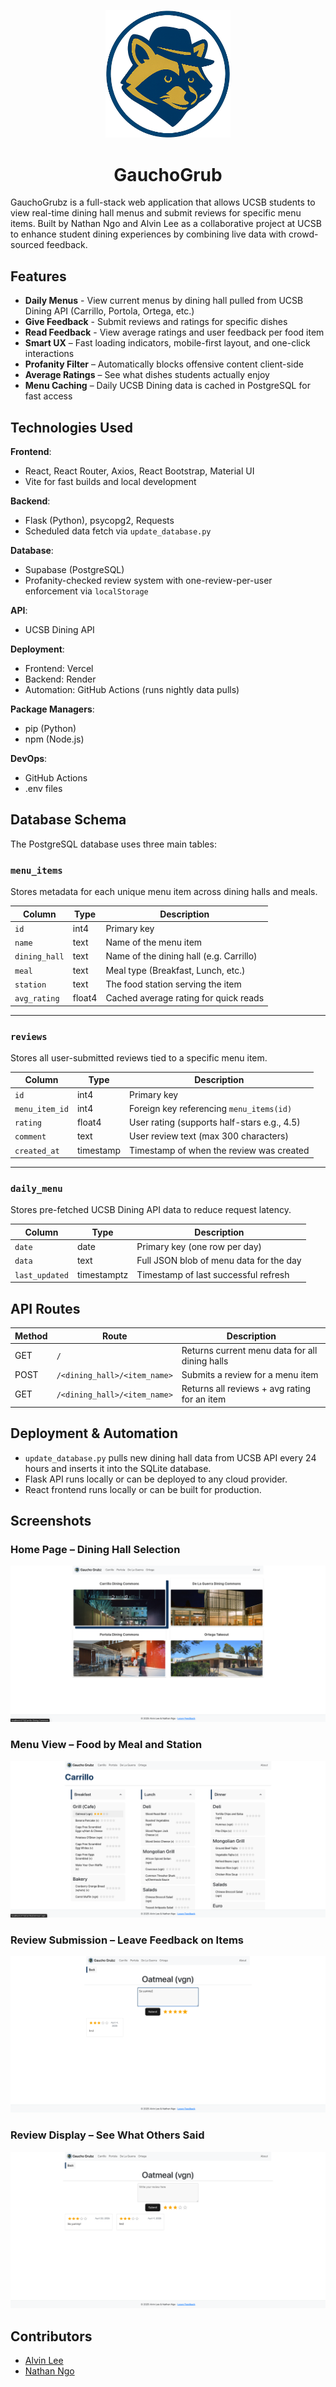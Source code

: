 <p align="center">
  <img src="assets/logo.png" alt="GauchoGrub Logo" width="200"/>
</p>

<h1 align="center">GauchoGrub</h1>

GauchoGrubz is a full-stack web application that allows UCSB students to view real-time dining hall menus and submit reviews for specific menu items. Built by Nathan Ngo and Alvin Lee as a collaborative project at UCSB to enhance student dining experiences by combining live data with crowd-sourced feedback.

## Features

- **Daily Menus** - View current menus by dining hall pulled from UCSB Dining API (Carrillo, Portola, Ortega, etc.)
- **Give Feedback** - Submit reviews and ratings for specific dishes
- **Read Feedback** - View average ratings and user feedback per food item
- **Smart UX** – Fast loading indicators, mobile-first layout, and one-click interactions
- **Profanity Filter** – Automatically blocks offensive content client-side
- **Average Ratings** – See what dishes students actually enjoy
- **Menu Caching** – Daily UCSB Dining data is cached in PostgreSQL for fast access

## Technologies Used

**Frontend**:
- React, React Router, Axios, React Bootstrap, Material UI
- Vite for fast builds and local development

**Backend**:
- Flask (Python), psycopg2, Requests
- Scheduled data fetch via `update_database.py`

**Database**:
- Supabase (PostgreSQL)
- Profanity-checked review system with one-review-per-user enforcement via `localStorage`

**API**:
- UCSB Dining API

**Deployment**:
- Frontend: Vercel  
- Backend: Render  
- Automation: GitHub Actions (runs nightly data pulls)

**Package Managers**:
- pip (Python)
- npm (Node.js)

**DevOps**:
- GitHub Actions
- .env files

## Database Schema

The PostgreSQL database uses three main tables:

### `menu_items`
Stores metadata for each unique menu item across dining halls and meals.

| Column      | Type    | Description                             |
|-------------|---------|-----------------------------------------|
| `id`        | int4    | Primary key                             |
| `name`      | text    | Name of the menu item                   |
| `dining_hall` | text  | Name of the dining hall (e.g. Carrillo) |
| `meal`      | text    | Meal type (Breakfast, Lunch, etc.)      |
| `station`   | text    | The food station serving the item       |
| `avg_rating`| float4  | Cached average rating for quick reads   |

---

### `reviews`
Stores all user-submitted reviews tied to a specific menu item.

| Column         | Type     | Description                                      |
|----------------|----------|--------------------------------------------------|
| `id`           | int4     | Primary key                                      |
| `menu_item_id` | int4     | Foreign key referencing `menu_items(id)`         |
| `rating`       | float4   | User rating (supports half-stars e.g., 4.5)      |
| `comment`      | text     | User review text (max 300 characters)            |
| `created_at`   | timestamp| Timestamp of when the review was created         |

---

### `daily_menu`
Stores pre-fetched UCSB Dining API data to reduce request latency.

| Column         | Type       | Description                                 |
|----------------|------------|---------------------------------------------|
| `date`         | date       | Primary key (one row per day)               |
| `data`         | text       | Full JSON blob of menu data for the day     |
| `last_updated` | timestamptz| Timestamp of last successful refresh        |

## API Routes

| Method | Route | Description |
|--------|-------|-------------|
| GET | `/` | Returns current menu data for all dining halls |
| POST | `/<dining_hall>/<item_name>` | Submits a review for a menu item |
| GET | `/<dining_hall>/<item_name>` | Returns all reviews + avg rating for an item |

## Deployment & Automation

- `update_database.py` pulls new dining hall data from UCSB API every 24 hours and inserts it into the SQLite database.
- Flask API runs locally or can be deployed to any cloud provider.
- React frontend runs locally or can be built for production.

## Screenshots

### Home Page – Dining Hall Selection
![Home Page](assets/home.png)

### Menu View – Food by Meal and Station
![Menu View](assets/menu.png)

### Review Submission – Leave Feedback on Items
![Submit Review](assets/review-submit.png)

### Review Display – See What Others Said
![Reviews Display](assets/review-view.png)

## Contributors

- [Alvin Lee](https://github.com/nitron532)
- [Nathan Ngo](https://github.com/ngostream)
